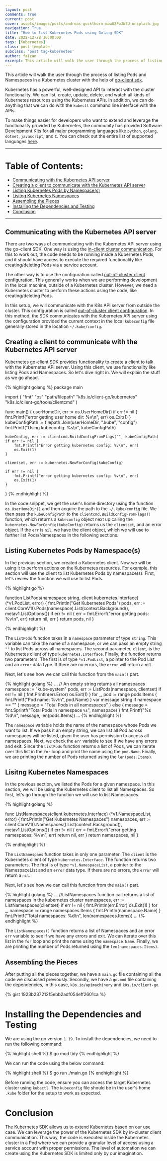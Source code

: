 ```yaml
---
layout: post
comments: true
current: post
cover: assets/images/posts/andreas-gucklhorn-mawU2PoJWfU-unsplash.jpg
navigation: True
title: "How to list Kubernetes Pods using Golang SDK"
date: 2022-12-28 10:00:00
tags: [Kubernetes]
class: post-template
subclass: 'post tag-kubernetes'
author: faizan
excerpt: This article will walk the user through the process of listing Pods and Namespaces in a Kubernetes cluster with the help of go-client sdk.
---
```


This article will walk the user through the process of listing Pods and Namespaces in a Kubernetes cluster with the help of [go-client sdk](https://github.com/kubernetes/client-go/).

Kubernetes has a powerful, well-designed API to interact with the cluster functionality. We can list, create, update, delete, and watch all kinds of Kubernetes resources using the Kubernetes APIs. In addition, we can do anything that we can do with the `kubectl` command line interface with the APIs. 

To make things easier for developers who want to extend and leverage the functionality provided by Kubernetes, the community has provided Software Development Kits for all major programming languages like `python`, `golang`, `dotnet`, `javascript`, and `C`. You can check out the entire list of supported languages [here](https://kubernetes.io/docs/reference/using-api/client-libraries/).

***
# Table of Contents:

* [Communicating with the Kubernetes API server](#communicating-with-the-kubernetes-api-server)
* [Creating a client to communicate with the Kubernetes API server](#creating-a-client-to-communicate-with-the-kubernetes-api-server)
* [Listing Kubernetes Pods by Namespace(s)](#listing-kubernetes-pods-by-namespaces)
* [Lisitng Kubernetes Namespaces](#lisitng-kubernetes-namespaces)
* [Assembling the Pieces](#assembling-the-pieces)
* [Installing the Dependencies and Testing](#installing-the-dependencies-and-testing)
* [Conclusion](#conclusion)

***

## Communicating with the Kubernetes API server

There are two ways of communicating with the Kubernetes API server using the go-client SDK. One way is using the [in-client cluster communication](https://github.com/kubernetes/client-go/blob/master/examples/in-cluster-client-configuration/main.go). For this to work out, the code needs to be running inside a Kubernetes Pods, and it should have access to execute the required functionality like creating/deleting Pods via a service account.

The other way is to use the configuration called [out-of-cluster client configuration](https://github.com/kubernetes/client-go/blob/master/examples/out-of-cluster-client-configuration/main.go). This generally works when we are performing development in the local machine, outside of a Kubernetes cluster. However, we need a Kubernetes cluster to perform these actions using the code, like creating/deleting Pods. 

In this setup, we will communicate with the K8s API server from outside the cluster. This configuration is called [out-of-cluster client configuration](https://github.com/kubernetes/client-go/blob/master/examples/out-of-cluster-client-configuration/main.go). In this method, the SDK communicates with the Kubernetes API server using the configuration provided the current context in the local `kubeconfig` file generally stored in the location `~/.kube/config`.

## Creating a client to communicate with the Kubernetes API server

Kubernetes go-client SDK provides functionality to create a client to talk with the Kubernetes API server. Using this client, we use functionality like listing Pods and Namespaces. So let's dive right in. We will explain the stuff as we go ahead.

{% highlight golang %}
package main

import (
    "fmt"
    "os"
    "path/filepath"
    "k8s.io/client-go/kubernetes"
    "k8s.io/client-go/tools/clientcmd"
)

func main() {
    userHomeDir, err := os.UserHomeDir()
    if err != nil {
        fmt.Printf("error getting user home dir: %v\n", err)
        os.Exit(1)
    }
    kubeConfigPath := filepath.Join(userHomeDir, ".kube", "config")
    fmt.Printf("Using kubeconfig: %s\n", kubeConfigPath)

    kubeConfig, err := clientcmd.BuildConfigFromFlags("", kubeConfigPath)
    if err != nil {
        fmt.Printf("Error getting kubernetes config: %v\n", err)
        os.Exit(1)
    }

    clientset, err := kubernetes.NewForConfig(kubeConfig)

    if err != nil {
        fmt.Printf("error getting kubernetes config: %v\n", err)
        os.Exit(1)
    }
}
{% endhighlight %}

In the code snippet, we get the user's home directory using the function `os.UserHomeDir()` and then acquire the path to the `~/.kube/config` file. We then pass the `kubeConfigPath` to the `clientcmd.BuildConfigFromFlags()` function, which returns a `kubeconfig` object next up calling the `kubernetes.NewForConfig(kubeConfig)` returns us the `clientset`, and an error object. If the `err` is `nil`, we have the client object, which we will use to further list Pods/Namespaces in the following sections.

## Listing Kubernetes Pods by Namespace(s)

In the previous section, we created a Kubernetes client. Now we will be using it to perform actions on the Kubernetes resources. For example, this section will use the client to list Kubernetes Pods by namespace(s). First, let's review the function we will use to list Pods.

{% highlight go %}

function ListPods(namespace string, client kubernetes.Interface) (*v1.PodList, error) {
    fmt.Println("Get Kubernetes Pods")
    pods, err := client.CoreV1().Pods(namespace).List(context.Background(), metav1.ListOptions{})
    if err != nil {
        err = fmt.Errorf("error getting pods: %v\n", err)
        return nil, err
    }
    return pods, nil
}

{% endhighlight %}

The `ListPods` function takes in a `namespace` parameter of type `string`. This variable can take the name of a namespace, or we can pass an empty string `""` to list Pods across all namespaces. The second parameter, `client`, is the Kubernetes client of type `kubernetes.Interface`. Finally, the function returns two parameters. The first is of type `*v1.PodList`, a pointer to the Pod List and an `error` data type. If there are no errors, the `error` will return a `nil`.

Next, let's see how we can call this function from the `main()` part.

{% highlight golang %}
    ...
    // An empty string returns all namespaces
    namespace := "kube-system"
    pods, err := ListPods(namespace, clientset)
    if err != nil {
        fmt.Println(err.Error)
        os.Exit(1)
    }
    for _, pod := range pods.Items {
        fmt.Printf("Pod name: %v\n", pod.Name)
    }
    var message string
    if namespace == "" {
        message = "Total Pods in all namespaces"
    } else {
        message = fmt.Sprintf("Total Pods in namespace `%s`", namespace)
    }
    fmt.Printf("%s %d\n", message, len(pods.Items))
    ...
{% endhighlight %}

The `namespace` variable holds the name of the namespace whose Pods we want to list. If we pass it an empty string, we can list all Pod across namespaces will be listed, given the user has permission to access all namespaces. Next, we check the `err` variable to see if we have any errors and exit. Since the `ListPods` function returns a list of Pods, we can iterate over this list in the `for` loop and print the name using the `pod.Name`. Finally, we are printing the number of Pods returned using the `len(pods.Items)`.

## Lisitng Kubernetes Namespaces

In the previous section, we listed the Pods for a given namespace. In this section, we will be using the Kubernetes client to list all Namespaces. So first, let's go through the function we will use to list Namespaces.

{% highlight golang %}

func ListNamespaces(client kubernetes.Interface) (*v1.NamespaceList, error) {
    fmt.Println("Get Kubernetes Namespaces")
    namespaces, err := client.CoreV1().Namespaces().List(context.Background(), metav1.ListOptions{})
    if err != nil {
        err = fmt.Errorf("error getting namespaces: %v\n", err)
        return nil, err
    }
    return namespaces, nil
}

{% endhighlight %}

The `ListNamespaes` function takes in only one parameter. The `client` is the Kubernetes client of type `kubernetes.Interface`. The function returns two parameters. The first is of type `*v1.NamespaceList`, a pointer to the NamespaceList and an `error` data type. If there are no errors, the `error` will return a `nil`.

Next, let's see how we can call this function from the `main()` part.

{% highlight golang %}
    ...
    //ListNamespaces function call returns a list of namespaces in the kubernetes cluster
    namespaces, err := ListNamespaces(clientset)
    if err != nil {
        fmt.Println(err.Error)
        os.Exit(1)
    }
    for _, namespace := range namespaces.Items {
        fmt.Println(namespace.Name)
    }
    fmt.Printf("Total namespaces: %d\n", len(namespaces.Items))
    ...
{% endhighlight %}

The `ListNamespaces()` function returns a list of Namespaces and an error `err` variable to see if we have any errors and exit. We can iterate over this list in the `for` loop and print the name using the `namespace.Name`. Finally, we are printing the number of Pods returned using the `len(namespaces.Items)`.

## Assembling the Pieces

After putting all the pieces together, we have a `main.go` file containing all the code we discussed previously. Secondly, we have a `go.mod` file containing the dependencies, in this case, `k8s.io/apimachinery` and `k8s.io/client-go`.

{% gist 1923b237212f5ebb2adf054eff2601ca %}

# Installing the Dependencies and Testing

We are using the go version `1.19`. To install the dependencies, we need to run the following command:

{% highlight shell %}
$ go mod tidy
{% endhighlight %}

We can run the code using the below command:

{% highlight shell %}
$ go run ./main.go
{% endhighlight %}

Before running the code, ensure you can access the target Kubernetes cluster using `kubectl`. The `kubeconfig` file should be in the user's home `.kube` folder for the setup to work as expected.

# Conclusion

The Kubernetes SDK allows us to extend Kubernetes based on our use case. We can leverage the power of the Kubernetes SDK by in-cluster client communication. This way, the code is executed inside the Kubernetes cluster in a Pod where we can provide a granular level of access using a service account with proper permissions. The level of automation we can create using the Kubernetes SDK is limited only by our imagination.